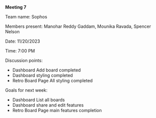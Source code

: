 **Meeting 7**

Team name: Sophos

Members present: Manohar Reddy Gaddam, Mounika Ravada, Spencer Nelson

Date: 11/20/2023

Time: 7:00 PM

Discussion points:
- Dashboard Add board completed
- Dashboard styling completed
- Retro Board Page All styling completed

Goals for next week:
- Dashboard List all boards
- Dashboard share and edit features
- Retro Board Page main features completion